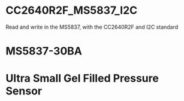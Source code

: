 # CC2640R2F_MS5837_I2C
Read and write in the MS5837, with the CC2640R2F and I2C standard

# MS5837-30BA
# Ultra Small Gel Filled Pressure Sensor
